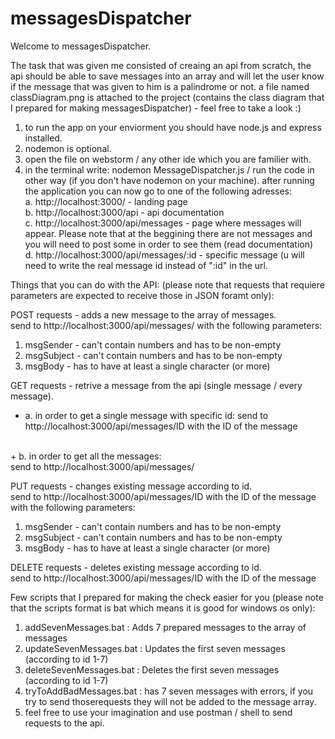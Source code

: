 # messagesDispatcher

Welcome to messagesDispatcher. 

The task that was given me consisted of creaing an api from scratch, the api should be able to save messages
into an array and will let the user know if the message that was given to him is a palindrome or not.
a file named classDiagram.png is attached to the project (contains the class diagram that I prepared for making messagesDispatcher) - feel free
to take a look :)

1. to run the app on your enviorment you should have node.js and express installed.
2. nodemon is optional.
3. open the file on webstorm / any other ide which you are familier with. 
4. in the terminal write: nodemon MessageDispatcher.js / run the code in other way (if you don't have nodemon on your machine).
   after running the application you can now go to one of the following adresses:
   </br>
   a. http://localhost:3000/  - landing page
   </br>
   b. http://localhost:3000/api - api documentation
   </br>
   c. http://localhost:3000/api/messages - page where messages will appear.
   Please note that at the beggining there are not messages and you will need to post some in order to see them (read documentation)
   </br>
   d. http://localhost:3000/api/messages/:id - specific message (u will need to write the real message id instead of ":id" in the url.


Things that you can do with the API:
(please note that requests that requiere parameters are expected to receive those in JSON foramt only):

POST requests - adds a new message to the array of messages.
<br />
send to http://localhost:3000/api/messages/ with the following parameters:
<br />
1. msgSender - can't contain numbers and has to be non-empty
2. msgSubject - can't contain numbers and has to be non-empty 
3. msgBody - has to have at least a single character (or more)

GET requests - retrive a message from the api (single message / every message).
<br />
+  a. in order to get a single message with specific id:
   send to http://localhost:3000/api/messages/ID with the ID of the message
<br />
+ b. in order to get all the messages:
<br />   
   send to http://localhost:3000/api/messages/

PUT requests - changes existing message according to id.
</br>
send to http://localhost:3000/api/messages/ID with the ID of the message with the following parameters:
</br>
1. msgSender - can't contain numbers and has to be non-empty
2. msgSubject - can't contain numbers and has to be non-empty
3. msgBody - has to have at least a single character (or more)

DELETE requests - deletes existing message according to id.
</br>
send to http://localhost:3000/api/messages/ID with the ID of the message

Few scripts that I prepared for making the check easier for you 
(please note that the scripts format is bat which means it is good for windows os only):
</br>
1. addSevenMessages.bat : Adds 7 prepared messages to the array of messages
2. updateSevenMessages.bat : Updates the first seven messages (according to id 1-7)
3. deleteSevenMessages.bat : Deletes the first seven messages (according to id 1-7)
4. tryToAddBadMessages.bat : has 7 seven messages with errors, if you try to send thoserequests they will not be added to the message array.
5. feel free to use your imagination and use postman / shell to send requests to the api.
